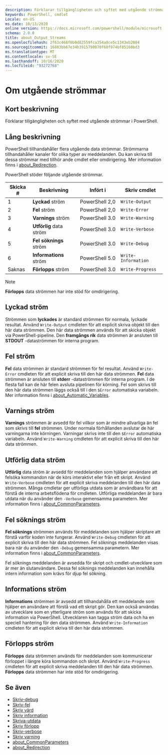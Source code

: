```yaml
---
description: Förklarar tillgängligheten och syftet med utgående strömmar i PowerShell.
keywords: PowerShell, cmdlet
Locale: en-US
ms.date: 10/13/2020
online version: https://docs.microsoft.com/powershell/module/microsoft.powershell.core/about/about_output_streams?view=powershell-5.1&WT.mc_id=ps-gethelp
schema: 2.0.0
title: about_Output_Streams
ms.openlocfilehash: 2f63c468f6b0d82559fca354a8ce5c1343eb2084
ms.sourcegitcommit: 16883bb67e34b3915798070f60f974bf85160bd3
ms.translationtype: MT
ms.contentlocale: sv-SE
ms.lasthandoff: 10/16/2020
ms.locfileid: "93272768"
---
```

# <a name="about-output-streams"></a>Om utgående strömmar

## <a name="short-description"></a>Kort beskrivning
Förklarar tillgängligheten och syftet med utgående strömmar i PowerShell.

## <a name="long-description"></a>Lång beskrivning

PowerShell tillhandahåller flera utgående data strömmar. Strömmarna tillhandahåller kanaler för olika typer av meddelanden. Du kan skriva till dessa strömmar med tillhör ande cmdlet eller omdirigering. Mer information finns i [about_Redirection](about_Redirection.md).

PowerShell stöder följande utgående strömmar.

| Skicka # |      Beskrivning       | Infört i  |    Skriv cmdlet     |
| -------- | ---------------------- | -------------- | ------------------- |
| 1        | **Lyckad** ström     | PowerShell 2,0 | `Write-Output`      |
| 2        | **Fel** ström       | PowerShell 2,0 | `Write-Error`       |
| 3        | **Varnings** ström     | PowerShell 3.0 | `Write-Warning`     |
| 4        | **Utförlig** data ström     | PowerShell 3.0 | `Write-Verbose`     |
| 5        | **Fel söknings** ström       | PowerShell 3.0 | `Write-Debug`       |
| 6        | **Informations** ström | PowerShell 5.0 | `Write-Information` |
| Saknas      | **Förlopps** ström    | PowerShell 3.0 | `Write-Progress`    |

> [!NOTE]
> **Förlopps** data strömmen har inte stöd för omdirigering.

## <a name="success-stream"></a>Lyckad ström

Strömmen som **lyckades** är standard strömmen för normala, lyckade resultat.
Använd `Write-Output` cmdleten för att explicit skriva objekt till den här data strömmen. Den här data strömmen används för att skicka objekt via PowerShell-pipeline. Den **framgångs rik** data strömmen är ansluten till **STDOUT** -dataströmmen för interna program.

## <a name="error-stream"></a>Fel ström

**Fel** data strömmen är standard strömmen för fel resultat. Använd `Write-Error` cmdleten för att explicit skriva till den här data strömmen. **Fel** data strömmen är ansluten till **stderr** -dataströmmen för interna program. I de flesta fall kan de här felen avsluta pipelinen för körning. Fel som skrivs till den här data strömmen läggs också till i den `$Error` automatiska variabeln. Mer information finns i [about_Automatic_Variables](about_Automatic_Variables.md).

## <a name="warning-stream"></a>Varnings ström

**Varnings** strömmen är avsedd för fel villkor som är mindre allvarliga än fel som skrivs till **fel** strömmen. Under normala förhållanden avslutar de här varningarna inte körningen. Varningar skrivs inte till den `$Error` automatiska variabeln. Använd `Write-Warning` cmdleten för att explicit skriva till den här data strömmen.

## <a name="verbose-stream"></a>Utförlig data ström

**Utförlig** data ström är avsedd för meddelanden som hjälper användare att felsöka kommandon när de körs interaktivt eller från ett skript. Använd `Write-Verbose` cmdleten för att explicit skriva meddelanden till den här data strömmen. Många cmdletar ger utförliga utdata som är användbara för att förstå de interna arbetsflödena för cmdleten. Utförliga meddelanden är bara utdata när du använder den `-Verbose` gemensamma parametern. Mer information finns i [about_CommonParameters](about_CommonParameters.md).

## <a name="debug-stream"></a>Fel söknings ström

**Fel söknings** strömmen används för meddelanden som hjälper skriptare att förstå varför koden inte fungerar. Använd `Write-Debug` cmdleten för att explicit skriva till den här data strömmen. Fel söknings meddelanden visas bara när du använder den `-Debug` gemensamma parametern. Mer information finns i [about_CommonParameters](about_CommonParameters.md).

Fel söknings meddelanden är avsedda för skript och cmdlet-utvecklare som är mer än slutanvändare. Dessa fel söknings meddelanden kan innehålla intern information som krävs för djup fel sökning.

## <a name="information-stream"></a>Informations ström

**Informations** strömmen är avsedd att tillhandahålla ett meddelande som hjälper en användare att förstå vad ett skript gör. Den kan också användas av utvecklare som en ytterligare ström som används för att skicka information via PowerShell. Utvecklaren kan tagga ström data och ha en speciell hantering för den data strömmen. Använd `Write-Information` cmdleten för att explicit skriva till den här data strömmen.

## <a name="progress-stream"></a>Förlopps ström

**Förlopps** data strömmen används för meddelanden som kommunicerar förloppet i längre köra kommandon och skript. Använd `Write-Progress` cmdleten för att explicit skriva meddelanden till den här data strömmen. **Förlopps** data strömmen har inte stöd för omdirigering.

## <a name="see-also"></a>Se även

- [Skriv-debug](xref:Microsoft.PowerShell.Utility.Write-Debug)
- [Skriv-fel](xref:Microsoft.PowerShell.Utility.Write-Error)
- [Skriv värd](xref:Microsoft.PowerShell.Utility.Write-Host)
- [Skriv information](xref:Microsoft.PowerShell.Utility.Write-Information)
- [Skriva-utdata](xref:Microsoft.PowerShell.Utility.Write-Output)
- [Skriv förlopp](xref:Microsoft.PowerShell.Utility.Write-Progress)
- [Skriv-verbose](xref:Microsoft.PowerShell.Utility.Write-Verbose)
- [Skriv varning](xref:Microsoft.PowerShell.Utility.Write-Warning)
- [about_CommonParameters](about_CommonParameters.md)
- [about_Redirection](about_Redirection.md)
